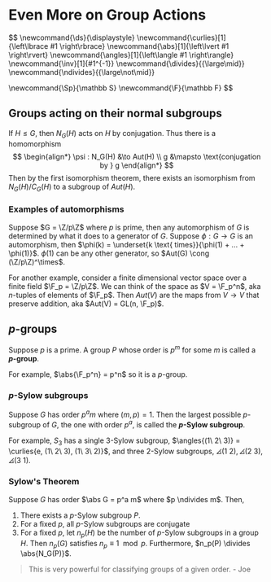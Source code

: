 # Even More on Group Actions

$$
\newcommand{\ds}{\displaystyle}
\newcommand{\curlies}[1]{\left\lbrace #1 \right\rbrace}
\newcommand{\abs}[1]{\left\lvert #1 \right\rvert}
\newcommand{\angles}[1]{\left\langle #1 \right\rangle}
\newcommand{\inv}[1]{#1^{-1}}
\newcommand{\divides}{{\large\mid}}
\newcommand{\ndivides}{{\large\not\mid}}

\newcommand{\Sp}{\mathbb S}
\newcommand{\F}{\mathbb F}
$$

## Groups acting on their normal subgroups

If $H \leq G$, then $N_G(H)$ acts on $H$ by conjugation. Thus there is a homomorphism
$$
\begin{align*}
\psi : N_G(H) &\to Aut(H) \\
g &\mapsto \text{conjugation by } g
\end{align*}
$$
Then by the first isomorphism theorem, there exists an isomorphism from $N_G(H) / C_G(H)$ to a subgroup of $Aut(H)$.

### Examples of automorphisms

Suppose $G = \Z/p\Z$ where $p$ is prime, then any automorphism of $G$ is determined by what it does to a generator of $G$. Suppose $\phi : G \to G$ is an automorphism, then $\phi(k) = \underset{k \text{ times}}{\phi(1) + ... + \phi(1)}$. $\phi(1)$ can be any other generator, so $Aut(G) \cong (\Z/p\Z)^\times$.

For another example, consider a finite dimensional vector space over a finite field $\F_p = \Z/p\Z$. We can think of the space as $V = \F_p^n$, aka $n$-tuples of elements of $\F_p$. Then $Aut(V)$ are the maps from $V \to V$ that preserve addition, aka $Aut(V) = GL(n, \F_p)$. 

## $p$-groups

Suppose $p$ is a prime. A group $P$ whose order is $p^m$ for some $m$ is called a **$p$-group**.

For example, $\abs{\F_p^n} = p^n$ so it is a $p$-group.

### $p$-Sylow subgroups

Suppose $G$ has order $p^a m$ where $(m, p) = 1$. Then the largest possible $p$-subgroup of $G$, the one with order $p^a$, is called the **$p$-Sylow subgroup**.

For example, $S_3$ has a single 3-Sylow subgroup, $\angles{(1\ 2\ 3)} = \curlies{e, (1\ 2\ 3), (1\ 3\ 2)}$, and three 2-Sylow subgroups, $\angles{(1\ 2)}, \angles{(2\ 3)}, \angles{(3\ 1)}$.

### Sylow's Theorem

Suppose $G$ has order $\abs G = p^a m$ where $p \ndivides m$. Then,

1. There exists a $p$-Sylow subgroup $P$.
2. For a fixed $p$, all $p$-Sylow subgroups are conjugate
3. For a fixed $p$, let $n_p(H)$ be the number of $p$-Sylow subgroups in a group $H$. Then $n_p(G)$ satisfies $n_p \equiv 1 \mod p$. Furthermore, $n_p(P) \divides \abs{N_G(P)}$.

> This is very powerful for classifying groups of a given order.
> \- Joe

